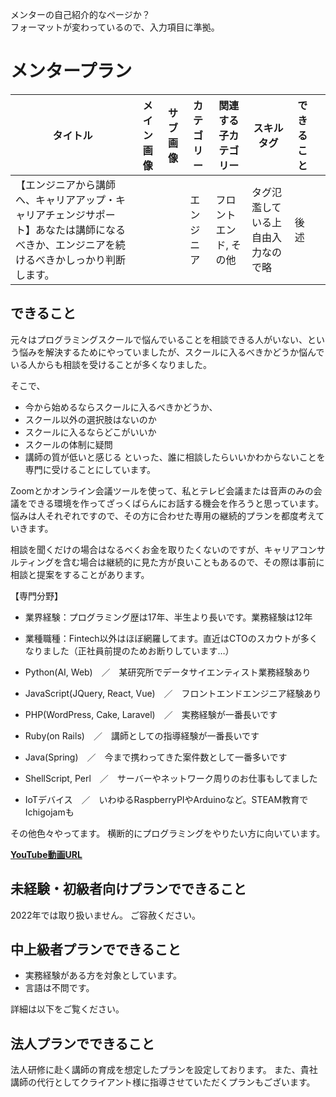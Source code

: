 メンターの自己紹介的なページか？<br />
フォーマットが変わっているので、入力項目に準拠。

# メンタープラン
|タイトル|メイン画像|サブ画像|カテゴリー|関連する子カテゴリー|スキルタグ|できること||
|---|---|---|---|---|---|---|---|
|【エンジニアから講師へ、キャリアアップ・キャリアチェンジサポート】あなたは講師になるべきか、エンジニアを続けるべきかしっかり判断します。|||エンジニア|フロントエンド, その他|タグ氾濫している上自由入力なので略|後述||

## できること
元々はプログラミングスクールで悩んでいることを相談できる人がいない、という悩みを解決するためにやっていましたが、スクールに入るべきかどうか悩んでいる人からも相談を受けることが多くなりました。

そこで、
- 今から始めるならスクールに入るべきかどうか、
- スクール以外の選択肢はないのか
- スクールに入るならどこがいいか
- スクールの体制に疑問
- 講師の質が低いと感じる
といった、誰に相談したらいいかわからないことを専門に受けることにしています。

Zoomとかオンライン会議ツールを使って、私とテレビ会議または音声のみの会議をできる環境を作ってざっくばらんにお話する機会を作ろうと思っています。
悩みは人それぞれですので、その方に合わせた専用の継続的プランを都度考えていきます。

相談を聞くだけの場合はなるべくお金を取りたくないのですが、キャリアコンサルティングを含む場合は継続的に見た方が良いこともあるので、その際は事前に相談と提案をすることがあります。

【専門分野】
- 業界経験：プログラミング歴は17年、半生より長いです。業務経験は12年
- 業種職種：Fintech以外はほぼ網羅してます。直近はCTOのスカウトが多くなりました（正社員前提のためお断りしています…）

- Python(AI, Web)　／　某研究所でデータサイエンティスト業務経験あり
- JavaScript(JQuery, React, Vue)　／　フロントエンドエンジニア経験あり
- PHP(WordPress, Cake, Laravel)　／　実務経験が一番長いです
- Ruby(on Rails)　／　講師としての指導経験が一番長いです
- Java(Spring)　／　今まで携わってきた案件数として一番多いです
- ShellScript, Perl　／　サーバーやネットワーク周りのお仕事もしてました
- IoTデバイス　／　いわゆるRaspberryPIやArduinoなど。STEAM教育でIchigojamも

その他色々やってます。
横断的にプログラミングをやりたい方に向いています。

**[YouTube動画URL]()**

## 未経験・初級者向けプランでできること
2022年では取り扱いません。
ご容赦ください。

## 中上級者プランでできること
- 実務経験がある方を対象としています。
- 言語は不問です。

詳細は以下をご覧ください。

## 法人プランでできること
法人研修に赴く講師の育成を想定したプランを設定しております。
また、貴社講師の代行としてクライアント様に指導させていただくプランもございます。
